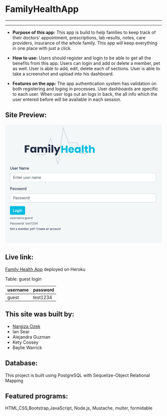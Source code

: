 
# FamilyHealthApp
---
___

 * __Purpose of this app:__ This app is build to help families to keep track of their doctors' appointment, prescriptions, lab results, notes, care providers, insurance of the whole family. This app will keep everything in one place with just a click.
 
 * __How to use:__ Users should register and login to be able to get all the benefits from this app. Users can login and add or delete a member, pet as well. User is able to add, edit, delete each of sections. User is able to take a screenshot and upload into his dashboard. 
 
* __Features on the app:__ The app authentication system has validation on both registering and loging in processes. User dashboards are specific to each user. When user logs out an logs in back, the all info which the user entered before will be available in each session.

## Site Preview:

![Family Health App](https://raw.githubusercontent.com/nargiza-web/portfoliom/master/dist/img/familyHealth.png)

## Live link:
[Family Health App](https://frozen-earth-46265.herokuapp.com/login)
deployed on Heroku

Table: guest login

| username  | password |
|-----------|----------|
| guest     | test1234 |


## This site was built by:
* [Nargiza Ozek](https://naku.dev)
* Ian Sear
* Alejandra Guzman
* Kety Cossey
* Baylie Warrick

## Database:
This project is built using PostgreSQL with Sequelize-Object Relational Mapping 

## Featured programs:
HTML,CSS,Bootstrap,JavaScript, Node.js, Mustache, multer, formidable



